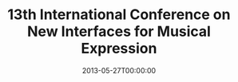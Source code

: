 ---
acronym: NIME 2013
date: '2013-05-27T00:00:00'
ext_url: http://www.nime2013.org
location: Daejeon + Seoul, Korea
submission_date: '2013-02-01T00:00:00'
title: 13th International Conference on New Interfaces for Musical Expression
---